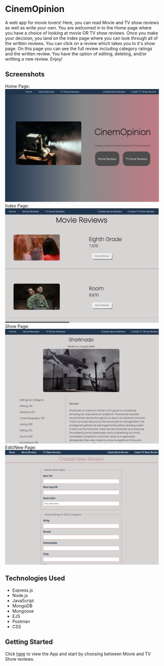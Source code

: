 # CinemOpinion
A web app for movie lovers!  Here, you can read Movie and TV show reviews as well as write your own.  You are welcomed in to the Home page where you have a choice of looking at movie OR TV show reviews.  Once you make your decision, you land on the index page where you can look through all of the written reviews.  You can click on a review which takes you to it's show page.  On this page you can see the full review including category ratings and the written review.  You have the option of editing, deleting, and/or writting a new review.  Enjoy!

## Screenshots
Home Page:
![Home](Assets/Screen%20Shot%202022-09-15%20at%2012.18.29%20PM.png)
Index Page:
![Index](Assets/Screen%20Shot%202022-09-15%20at%2012.18.46%20PM.png)
Show Page:
![Show](Assets/Screen%20Shot%202022-09-15%20at%2012.19.06%20PM.png)
Edit/New Page:
![Edit/New](Assets/Screen%20Shot%202022-09-15%20at%2012.19.19%20PM.png)

## Technologies Used
- Express.js
- Node.js
- JavaScript
- MongoDB
- Mongoose
- EJS
- Postman
- CSS

## Getting Started
Click [here](https://cinem-opinion.herokuapp.com/) to view the App and start by choosing between Movie and TV Show reviews.
